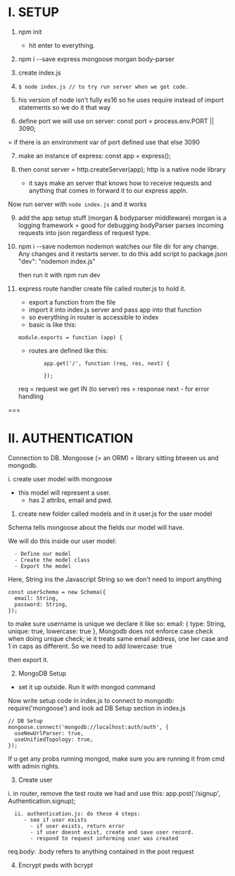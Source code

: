 # I. SETUP

1.  npm init

    - hit enter to everything.

2.  npm i --save express mongoose morgan body-parser
3.  create index.js

4.  `$ node index.js // to try run server when we got code.`

5.  his version of node isn't fully es16 so he uses require instead of import statements so we do it that way

6.  define port we will use on server:
    const port = process.env.PORT || 3090;

= if there is an environment var of port defined use that else 3090

7. make an instance of express:
   const app = express();

8. then const server = http.createServer(app);
   http is a native node library
   - it says make an server that knows how to receive requests and anything that comes in forward it to our express appln.

Now run server with `node index.js` and it works

9. add the app setup stuff (morgan & bodyparser middleware)
   morgan is a logging framework = good for debugging
   bodyParser parses incoming requests into json regardless of request type.

10. npm i --save nodemon
    nodemon watches our file dir for any change. Any changes and it restarts server.
    to do this add script to package.json
    "dev": "nodemon index.js"

    then run it with npm run dev

11. express route handler
    create file called router.js to hold it.

    - export a function from the file
    - import it into index.js server and pass app into that function
    - so everything in router is accessible to index
    - basic is like this:

    ```
    module.exports = function (app) {
    ```

    - routes are defined like this:

    ```
            app.get('/', function (req, res, next) {

            });
    ```

    req = request we get IN (to server)
    res = response
    next - for error handling

===

# II. AUTHENTICATION

Connection to DB.
Mongoose (= an ORM) = library sitting btween us and mongodb.

i. create user model with mongoose

- this model will represent a user.
  - has 2 attribs, email and pwd.

1. create new folder called models
   and in it user.js for the user model

Schema tells mongoose about the fields our model will have.

We will do this inside our user model:

      - Define our model
      - Create the model class
      - Export the model

Here, String ins the Javascript String so we don't need to import anything

```
const userSchema = new Schema({
  email: String,
  password: String,
});

```

to make sure username is unique we declare it like so: email: { type: String, unique: true, lowercase: true },
Mongodb does not enforce case check when doing unique check; ie it treats same email address, one lwr case and 1 in caps as different. So we need to add lowercase: true

then export it.

2. MongoDB Setup

- set it up outside. Run it with mongod command

Now write setup code in index.js to connect to mongodb:
require('mongoose') and look ad DB Setup section in index.js

```
// DB Setup
mongoose.connect('mongodb://localhost:auth/auth', {
  useNewUrlParser: true,
  useUnifiedTopology: true,
});
```

If u get any probs running mongod, make sure you are running it from cmd with admin rights.

3. Create user

i. in router, remove the test route we had and use this:
app.post('/signup', Authentication.signup);

```
  ii. authentication.js: do these 4 steps:
     - see if user exists
       - if user exists, return error
       - if user doesnt exist, create and save user record.
       - respond to request informing user was created
```

req.body: .body refers to anything contained in the post request

4. Encrypt pwds with bcrypt
